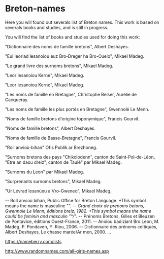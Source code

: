 # Breton-names
Here you will found out severals list of Breton names.
This work is based on severals books and studies, and is still in progress.

You will find the list of books and studies used for doing this work:

"Dictionnaire des noms de famille bretons", Albert Deshayes.

"Eul leoriad lesanoiou euz Bro-Dreger ha Bro-Ouelo", Mikael Madeg.

"Le grand livre des surnoms bretons", Mikael Madeg.

"Leor lesanoiou Kerne", Mikael Madeg.

"Leor lesanoiou Kerne", Mikael Madeg.

"Les noms de famille en Bretagne", Christophe Belser, Aurélie de Cacqueray.

"Les noms de famille les plus portés en Bretagne", Gwennolé Le Menn.

"Noms de famille bretons d'origine toponymique", Francis Gourvil.

"Noms de famille bretons", Albert Deshayes.

"Noms de famille de Basse-Bretagne", Francis Gourvil.

"Roll anvioù-bihan" Ofis Publik ar Brezhoneg.

"Surnoms bretons des pays "Chikolodenn", canton de Saint-Pol-de-Léon, "Etre an daou dreiz", canton de Taulé" par Mikael Madeg.

"Surnoms du Leon" par Mikael Madeg.

"Surprenants surnoms bretons", Mikael Madeg.

"Ur Lévrad lesanùeu a Vro-Gwened", Mikael Madeg.

-- Roll anvioù bihan, Public Office for Breton Language.
+This symbol means the name is masculine "*".
-- Grand choix de prénoms betons, Gwennole Le Menn, éditions breiz, 1982.
+This symbol means the name could be feminin and masculin "°/*".
-- Prénoms Bretons, Gilles et Bleuzen de Pontavice, éditions Ouest-France, 2011.
-- Anoiou badiziant Bro Leon, M. Madeg, P. Pondaven, Y. Riou, 2006.
-- Dictionnaire des prénoms celtiques, Albert Deshayes, Le chasse marée/Ar men, 2000.
...

https://nameberry.com/lists

http://www.randomnames.com/all-girls-names.asp
